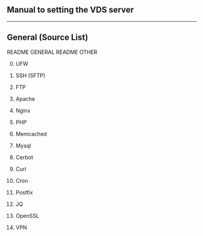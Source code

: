 ## Manual to setting the VDS server ##

-------------------------------------------------------------------
## General (Source List)

   README GENERAL
   README OTHER

0. UFW
1. SSH (SFTP)
2. FTP

3. Apache
4. Nginx
5. PHP

6. Memcached
7. Mysql

8. Cerbot
9. Curl
10. Cron

11. Postfix
12. JQ
13. OpenSSL
14. VPN
